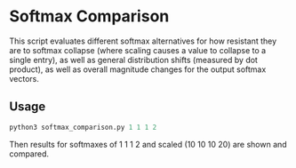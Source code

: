 # Softmax Comparison

This script evaluates different softmax alternatives for how resistant they are
to softmax collapse (where scaling causes a value to collapse to a single
entry), as well as general distribution shifts (measured by dot product), as
well as overall magnitude changes for the output softmax vectors.

## Usage

```python
python3 softmax_comparison.py 1 1 1 2
```

Then results for softmaxes of 1 1 1 2 and scaled (10 10 10 20) are shown and
compared.

